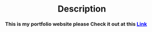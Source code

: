 <h1 style="text-align:center">Description</h1>
<h3>This is my portfolio website please Check it out at   this <a href=https://aritrachakraborty2003.github.io/Portfolio/ style="color:blue"> Link</a></h3>
